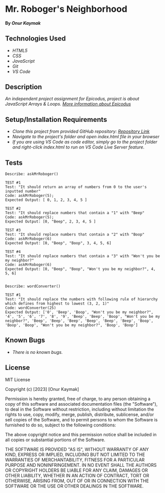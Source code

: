 # Mr. Roboger's Neighborhood

#### By _**Onur Kaymak**_

## Technologies Used

- _HTML5_
- _CSS_
- _JavaScript_
- _Git_
- _VS Code_

## Description

_An independent project assignment for Epicodus, project is about JavaScript Arrays & Loops. [More information about Epicodus](https://www.epicodus.com)_

## Setup/Installation Requirements

- _Clone this project from provided GitHub repository: [Repository Link](https://github.com/onurkaymak/mr-roboger)_
- _Navigate to the project's folder and open index.html file in your browser_
- _If you are using VS Code as code editor, simply go to the project folder and right-click index.html to run on VS Code Live Server feature._

## Tests

```
Describe: askMrRoboger()

TEST #1
Test: "It should return an array of numbers from 0 to the user's inputted number"
Code: askMrRoboger(5);
Expected Output: [ 0, 1, 2, 3, 4, 5 ]

TEST #2
Test: "It should replace numbers that contain a "1" with "Beep"
Code: askMrRoboger(5);
Expected Output: [0, "Beep", 2, 3, 4, 5 ]

TEST #3
Test: "It should replace numbers that contain a "2" with "Boop"
Code: askMrRoboger(6)
Expected Output: [0, "Beep", "Boop", 3, 4, 5, 6]

TEST #4
Test: "It should replace numbers that contain a "3" with "Won't you be my neighbor?"
Code: askMrRoboger(6)
Expected Output: [0, "Beep", "Boop", "Won't you be my neighbor?", 4, 5, 6]


Describe: wordConverter()

TEST #1
Test: "It should replace the numbers with following rule of hierarchy which defines from highest to lowest (3, 2, 1)"
Code: wordConverter(25)
Expected Output: ['0', 'Beep', 'Boop', "Won't you be my neighbor?", '4', '5', '6', '7', '8', '9', 'Beep', 'Beep', 'Boop', "Won't you be my neighbor?", 'Beep', 'Beep', 'Beep', 'Beep', 'Beep', 'Beep', 'Boop', 'Boop', 'Boop', "Won't you be my neighbor?", 'Boop', 'Boop']
```

## Known Bugs

- _There is no known bugs._

## License

MIT License

Copyright (c) [2023] [Onur Kaymak]

Permission is hereby granted, free of charge, to any person obtaining a copy
of this software and associated documentation files (the "Software"), to deal
in the Software without restriction, including without limitation the rights
to use, copy, modify, merge, publish, distribute, sublicense, and/or sell
copies of the Software, and to permit persons to whom the Software is
furnished to do so, subject to the following conditions:

The above copyright notice and this permission notice shall be included in all
copies or substantial portions of the Software.

THE SOFTWARE IS PROVIDED "AS IS", WITHOUT WARRANTY OF ANY KIND, EXPRESS OR
IMPLIED, INCLUDING BUT NOT LIMITED TO THE WARRANTIES OF MERCHANTABILITY,
FITNESS FOR A PARTICULAR PURPOSE AND NONINFRINGEMENT. IN NO EVENT SHALL THE
AUTHORS OR COPYRIGHT HOLDERS BE LIABLE FOR ANY CLAIM, DAMAGES OR OTHER
LIABILITY, WHETHER IN AN ACTION OF CONTRACT, TORT OR OTHERWISE, ARISING FROM,
OUT OF OR IN CONNECTION WITH THE SOFTWARE OR THE USE OR OTHER DEALINGS IN THE
SOFTWARE.
